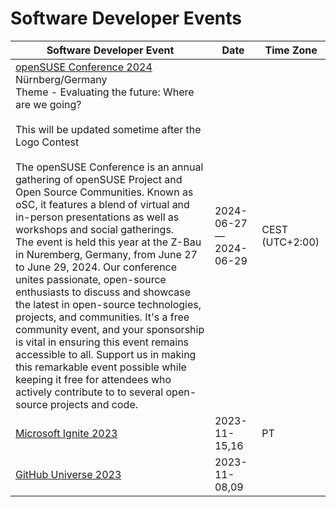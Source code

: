 # Software Developer Events 

| Software Developer Event | Date | Time Zone |
|---|---|---|
| [openSUSE Conference 2024](https://events.opensuse.org/conferences/oSC24 )<br />Nürnberg/Germany<br />Theme - Evaluating the future: Where are we going?<br /><br />This will be updated sometime after the Logo Contest<br /><br />The openSUSE Conference is an annual gathering of openSUSE Project and Open Source Communities. Known as oSC, it features a blend of virtual and in-person presentations as well as workshops and social gatherings.<br />The event is held this year at the Z-Bau in Nuremberg, Germany, from June 27 to June 29, 2024. Our conference unites passionate, open-source enthusiasts to discuss and showcase the latest in open-source technologies, projects, and communities. It's a free community event, and your sponsorship is vital in ensuring this event remains accessible to all. Support us in making this remarkable event possible while keeping it free for attendees who actively contribute to to several open-source projects and code. | 2024-06-27 — 2024-06-29 | CEST (UTC+2:00) |
| [Microsoft Ignite 2023](https://ignite.microsoft.com/en-US/home ) | 2023-11-15,16 | PT |
| [GitHub Universe 2023](https://githubuniverse.com/? ) | 2023-11-08,09 ||
